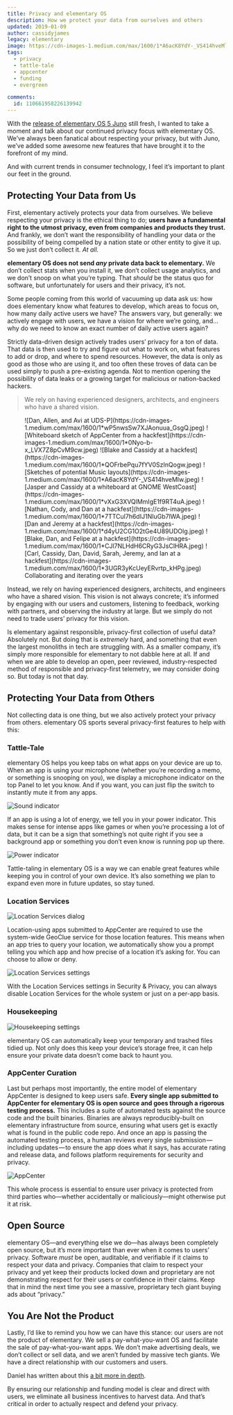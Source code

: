 ```yaml
---
title: Privacy and elementary OS
description: How we protect your data from ourselves and others
updated: 2019-01-09
author: cassidyjames
legacy: elementary
image: https://cdn-images-1.medium.com/max/1600/1*A6acK8YdY-_VS414hveMlw.jpeg
tags:
  - privacy
  - tattle-tale
  - appcenter
  - funding
  - evergreen

comments:
  id: 110661958226139942
---
```


With the [release of elementary OS 5 Juno](https://medium.com/@cassidyjames/471dfdedc7b3) still fresh, I wanted to take a moment and talk about our continued privacy focus with elementary OS. We’ve always been fanatical about respecting your privacy, but with Juno, we’ve added some awesome new features that have brought it to the forefront of my mind.

And with current trends in consumer technology, I feel it’s important to plant our feet in the ground.

## Protecting Your Data from Us

First, elementary actively protects your data from ourselves. We believe respecting your privacy is the ethical thing to do; **users have a fundamental right to the utmost privacy, even from companies and products they trust.** And frankly, we don’t want the responsibility of handling your data or the possibility of being compelled by a nation state or other entity to give it up. So we just don’t collect it. _At all._

**elementary OS does not send _any_ private data back to elementary.** We don’t collect stats when you install it, we don’t collect usage analytics, and we don’t snoop on what you’re typing. That _should_ be the status quo for software, but unfortunately for users and their privacy, it’s not.

Some people coming from this world of vacuuming up data ask us: how does elementary know what features to develop, which areas to focus on, how many daily active users we have? The answers vary, but generally: we actively engage with users, we have a vision for where we’re going, and… why do we need to know an exact number of daily active users again?

Strictly data-driven design actively trades users’ privacy for a ton of data. That data is then used to try and figure out what to work on, what features to add or drop, and where to spend resources. However, the data is only as good as those who are using it, and too often these troves of data can be used simply to push a pre-existing agenda. Not to mention opening the possibility of data leaks or a growing target for malicious or nation-backed hackers.

> We rely on having experienced designers, architects, and engineers who have a shared vision.

<figure class="third" markdown="1">
![Dan, Allen, and Avi at UDS-P](https://cdn-images-1.medium.com/max/1600/1*wP5nwsSw7XJAonuua_GsgQ.jpeg)
![Whiteboard sketch of AppCenter from a hackfest](https://cdn-images-1.medium.com/max/1600/1*0Nyo-b-x_LVX7Z8pCvM9cw.jpeg)
![Blake and Cassidy at a hackfest](https://cdn-images-1.medium.com/max/1600/1*QOFrbePqu7fYV0SzInQogw.jpeg)
![Sketches of potential Music layouts](https://cdn-images-1.medium.com/max/1600/1*A6acK8YdY-_VS414hveMlw.jpeg)
![Jasper and Cassidy at a whiteboard at GNOME WestCoast](https://cdn-images-1.medium.com/max/1600/1*vXxG3XVQlMmIgE1f9RT4uA.jpeg)
![Nathan, Cody, and Dan at a hackfest](https://cdn-images-1.medium.com/max/1600/1*7TTCul7h6dIJ1NIuGb7lWA.jpeg)
![Dan and Jeremy at a hackfest](https://cdn-images-1.medium.com/max/1600/1*d4yU2CG1O2tGe4U89UDOlg.jpeg)
![Blake, Dan, and Felipe at a hackfest](https://cdn-images-1.medium.com/max/1600/1*CJl7NLHdH6CRyG3JsClHRA.jpeg)
![Carl, Cassidy, Dan, David, Sarah, Jeremy, and Ian at a hackfest](https://cdn-images-1.medium.com/max/1600/1*3UGR3yKcUeyERvrtp_kHPg.jpeg)
</figcaption>Collaborating and iterating over the years</figcaption>
</figure>

Instead, we rely on having experienced designers, architects, and engineers who have a shared vision. This vision is not always concrete; it’s informed by engaging with our users and customers, listening to feedback, working with partners, and observing the industry at large. But we simply do not need to trade users’ privacy for this vision.

Is elementary against responsible, privacy-first collection of useful data? Absolutely not. But doing that is _extremely_ hard, and something that even the largest monoliths in tech are struggling with. As a smaller company, it’s simply more responsible for elementary to not dabble here at all. If and when we are able to develop an open, peer reviewed, industry-respected method of responsible and privacy-first telemetry, we may consider doing so. But today is not that day.

## Protecting Your Data from Others

Not collecting data is one thing, but we also actively protect your privacy from others. elementary OS sports several privacy-first features to help with this:

### Tattle-Tale

elementary OS helps you keep tabs on what apps on your device are up to. When an app is using your microphone (whether you’re recording a memo, or something is snooping on you), we display a microphone indicator on the top Panel to let you know. And if you want, you can just flip the switch to instantly mute it from any apps.

![Sound indicator](https://cdn-images-1.medium.com/max/658/1*jwrRA0HByaZICvVdFs6EOw@2x.png)

If an app is using a lot of energy, we tell you in your power indicator. This makes sense for intense apps like games or when you’re processing a lot of data, but it can be a sign that something’s not quite right if you see a background app or something you don’t even know is running pop up there.

![Power indicator](https://cdn-images-1.medium.com/max/1200/1*SDCSNUc2qVan_gb1B50NGg@2x.png)

Tattle-taling in elementary OS is a way we can enable great features while keeping you in control of your own device. It’s also something we plan to expand even more in future updates, so stay tuned.

### Location Services

![Location Services dialog](https://cdn-images-1.medium.com/max/980/1*UMbex49_v54YUvWxno5rUw@2x.png)

Location-using apps submitted to AppCenter are required to use the system-wide GeoClue service for those location features. This means when an app tries to query your location, we automatically show you a prompt telling you which app and how precise of a location it’s asking for. You can choose to allow or deny.

![Location Services settings](https://cdn-images-1.medium.com/max/1752/1*DJeTcZK6sYZvnIRUVS6YLA@2x.png)

With the Location Services settings in Security & Privacy, you can always disable Location Services for the whole system or just on a per-app basis.

### Housekeeping

![Housekeeping settings](https://cdn-images-1.medium.com/max/1546/1*FEuM2SZVRUZTXblCOdQedw@2x.png)

elementary OS can automatically keep your temporary and trashed files tidied up. Not only does this keep your device’s storage free, it can help ensure your private data doesn’t come back to haunt you.

### AppCenter Curation

Last but perhaps most importantly, the entire model of elementary AppCenter is designed to keep users safe. **Every single app submitted to AppCenter for elementary OS is open source and goes through a rigorous testing process.** This includes a suite of automated tests against the source code and the built binaries. Binaries are always reproducibly-built on elementary infrastructure from source, ensuring what users get is exactly what is found in the public code repo. And once an app is passing the automated testing process, a human reviews every single submission — including updates — to ensure the app does what it says, has accurate rating and release data, and follows platform requirements for security and privacy.

![AppCenter](https://cdn-images-1.medium.com/max/2742/1*pCf4g--_ZTPp48VB4ojGmQ@2x.png)

This whole process is essential to ensure user privacy is protected from third parties who—whether accidentally or maliciously—might otherwise put it at risk.

## Open Source

elementary OS—and everything else we do—has always been completely open source, but it’s more important than ever when it comes to users’ privacy. Software _must_ be open, auditable, and verifiable if it claims to respect your data and privacy. Companies that claim to respect your privacy and yet keep their products locked down and proprietary are not demonstrating respect for their users or confidence in their claims. Keep that in mind the next time you see a massive, proprietary tech giant buying ads about “privacy.”

## You Are Not the Product

Lastly, I’d like to remind you how we can have this stance: our users are not the product of elementary. We sell a pay-what-you-want OS and facilitate the sale of pay-what-you-want apps. We don’t make advertising deals, we don’t collect or sell data, and we aren’t funded by massive tech giants. We have a direct relationship with our customers and users.

Daniel has written about this [a bit more in depth](https://blog.elementary.io/you-are-not-the-product).

By ensuring our relationship and funding model is clear and direct with users, we eliminate all business incentives to harvest data. And that’s critical in order to actually respect and defend your privacy.

